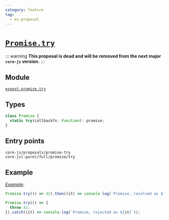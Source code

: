 ```yaml
---
category: feature
tag:
  - es-proposal
---
```


# [`Promise.try`](https://github.com/tc39/proposal-promise-try)

::: warning
**This proposal is dead and will be removed from the next major `core-js` version.**
:::

## Module

[`esnext.promise.try`](https://github.com/zloirock/core-js/blob/master/packages/core-js/modules/esnext.promise.try.js)

## Types

```ts
class Promise {
  static try(callbackfn: Function): promise;
}
```

## Entry points

```
core-js/proposals/promise-try
core-js(-pure)/full/promise/try
```

## Example

[_Example_](https://goo.gl/k5GGRo):

```js
Promise.try(() => 42).then((it) => console.log(`Promise, resolved as ${it}`));

Promise.try(() => {
  throw 42;
}).catch((it) => console.log(`Promise, rejected as ${it}`));
```

